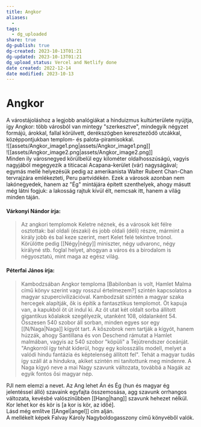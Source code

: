 ```yaml
---
title: Angkor
aliases:
  - 
tags:
  - dg_uploaded
share: true
dg-publish: true
dg-created: 2023-10-13T01:21
dg-updated: 2023-10-13T01:21
dg_upload_status: Vercel and Netlify done
date created: 2022-12-14
date modified: 2023-10-13
---
```


# Angkor

A várostájoláshoz a legjobb analógiákat a hinduizmus kultúrterülete nyújtja, így Angkor: több városból van mintegy "szerkesztve", mindegyik négyzet formájú, árokkal, fallal körülvett, derékszögben kereszteződő utcákkal, középpontjukban templom- és palota-piramisokkal.  
![[assets/Angkor_image1.png\|assets/Angkor_image1.png]]  
![[assets/Angkor_image2.png\|assets/Angkor_image2.png]]  
Minden ily városnegyed körülbelül egy kilométer oldalhosszúságú, vagyis nagyjából megegyezik a titicacai Acapana-kerület (vár) nagyságával; egymás mellé helyezésük pedig az amerikanista Walter Rubent Chan-Chan tervrajzára emlékezteti, Peru partvidékén. Ezek a városok azonban nem lakónegyedek, hanem az "Ég" mintájára épített szenthelyek, ahogy másutt még látni fogjuk: a lakosság rajtuk kívül élt, nemcsak itt, hanem a világ minden táján.

#### Várkonyi Nándor írja:

> Az angkori templomok Keletre néznek, és a városok két félre osztottak: bal oldali (északi) és jobb oldali (déli) részre, mármint a király jobb és bal keze szerint, mert Kelet felé tekintve trónol. Körülötte pedig [[Négy\|négy]] miniszter, négy udvaronc, négy királyné stb. foglal helyet, ahogyan a város és a birodalom is négyosztatú, mint maga az egész világ.  

#### Péterfai János írja:

> Kambodzsában Angkor temploma \[Babilonban is volt, Hamlet Malma című könyv szerint vagy rosszul értelmezem?\] szintén kapcsolatos a magyar szupercivilizációval. Kambodzsát szintén a magyar szaka hercegek alapítják, ők is építik a fantasztikus templomot. Öt kapuja van, a kapukból öt út indul ki. Az öt utat két oldalt sorba állított gigantikus kőalakok szegélyezik, utanként 108, oldalanként 54. Összesen 540 szobor áll sorban, minden egyes sor egy [[N/Naga\|Naga]] kígyót tart. A kőszobrok nem tartják a kígyót, hanem húzzák, ahogy Santillana és von Deschend rámutat a Hamlet malmában, vagyis az 540 szobor "köpüli" a Tejútrendszer óceánját. "Angkorról így tehát kiderül, hogy egy kolosszális modell, melyet a valódi hindu fantázia és képtelenség állított fel". Tehát a magyar tudás így száll át a hindukra, akiket szintén mi tanítottunk meg mindenre. A Naga kígyó neve a mai Nagy szavunk változata, továbbá a Nagák az egyik fontos ősi magyar nép.  

PJI nem elemzi a nevet. Az Ang lehet Án és Ég (hun és magyar ég jelentéssel álló) szavaink egyfajta összemosása, agg szavunk orrhangos változata, kevésbé valószínűbben [[Hang\|hang]] szavunk hehezet nélkül.  
Kor lehet kor és kör is \[a kor is kör, az időé\].  
Lásd még említve [[Angel\|angel]] cím alján.  
A mellékelt képek Falvay Károly Nagyboldogasszony című könyvéből valók.  
